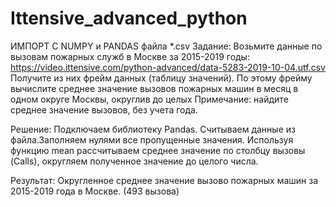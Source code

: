 # Ittensive_advanced_python
ИМПОРТ С NUMPY и PANDAS файла *.csv
Задание:
Возьмите данные по вызовам пожарных служб в Москве за 2015-2019 годы:
https://video.ittensive.com/python-advanced/data-5283-2019-10-04.utf.csv
Получите из них фрейм данных (таблицу значений). По этому фрейму вычислите среднее значение вызовов пожарных машин в месяц в одном округе Москвы, округлив до целых
Примечание: найдите среднее значение вызовов, без учета года.

Решение:
Подключаем библиотеку Pandas. Считываем данные из файла.Заполняем нулями все пропущенные значения. Используя функцию mean рассчитываем среднее значение по столбцу вызовы (Calls), округляем полученное значение до целого числа. 

Результат:
Округленное среднее значение вызово пожарных машин за 2015-2019 года в Москве. (493 вызова) 
